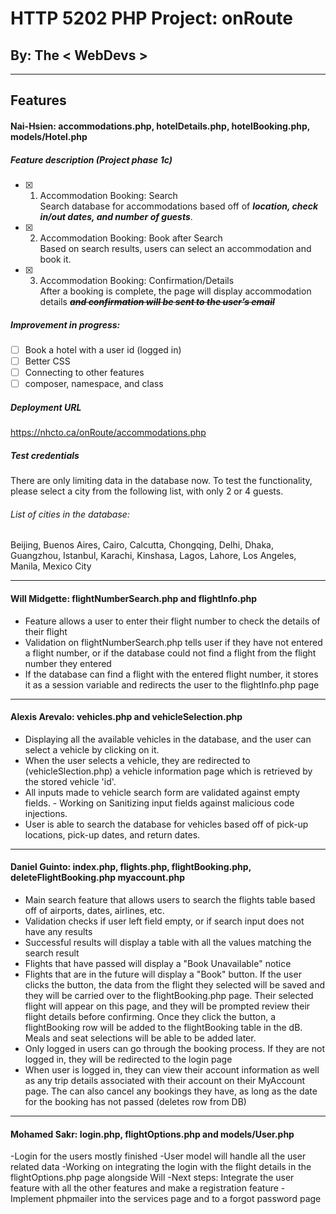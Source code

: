 # HTTP 5202 PHP Project: onRoute

## By: The < WebDevs >

---

<!-- ## Our Database Design -->

<!-- ![Database Design]()https://github.com/2021-Winter-HTTP-5202-A/OnRoute/blob/main/images/database_design/database_design.png -->

## Features

#### Nai-Hsien: accommodations.php, hotelDetails.php, hotelBooking.php, models/Hotel.php

##### Feature description (Project phase 1c)
- [X] 1. Accommodation Booking: Search</br>
   Search database for accommodations based off of **_location, check in/out dates, and number of guests_**.
- [X] 2. Accommodation Booking: Book after Search</br>
   Based on search results, users can select an accommodation and book it.
- [X] 3. Accommodation Booking: Confirmation/Details</br>
   After a booking is complete, the page will display accommodation details ~~**_and  confirmation will be sent to the user’s email_**~~
##### Improvement in progress:
  - [ ] Book a hotel with a user id (logged in)
  - [ ] Better CSS
  - [ ] Connecting to other features
  - [ ] composer, namespace, and class
##### Deployment URL
https://nhcto.ca/onRoute/accommodations.php
##### Test credentials
There are only limiting data in the database now. To test the functionality, please select a city from the following list, with only 2 or 4 guests.
###### List of cities in the database:
Beijing, Buenos Aires, Cairo, Calcutta, Chongqing, Delhi, Dhaka, Guangzhou, Istanbul, Karachi, Kinshasa, Lagos, Lahore, Los Angeles, Manila, Mexico City

---

#### Will Midgette: flightNumberSearch.php and flightInfo.php

- Feature allows a user to enter their flight number to check the details of their flight
- Validation on flightNumberSearch.php tells user if they have not entered a flight number, or if the database could not find a flight from the flight number they entered
- If the database can find a flight with the entered flight number, it stores it as a session variable and redirects the user to the flightInfo.php page

---

#### Alexis Arevalo: vehicles.php and vehicleSelection.php

- Displaying all the available vehicles in the database, and the user can select a vehicle by clicking on it.
- When the user selects a vehicle, they are redirected to (vehicleSlection.php) a vehicle information page which is retrieved by the stored vehicle 'id'.
- All inputs made to vehicle search form are validated against empty fields. - Working on Sanitizing input fields against malicious code injections.
- User is able to search the database for vehicles based off of pick-up locations, pick-up dates, and return dates.

---

#### Daniel Guinto: index.php, flights.php, flightBooking.php, deleteFlightBooking.php myaccount.php

- Main search feature that allows users to search the flights table based off of airports, dates, airlines, etc.
- Validation checks if user left field empty, or if search input does not have any results
- Successful results will display a table with all the values matching the search result
- Flights that have passed will display a "Book Unavailable" notice
- Flights that are in the future will display a "Book" button. If the user clicks the button, the data from the flight they selected will be saved and they will be carried over to the flightBooking.php page. Their selected flight will appear on this page, and they will be prompted review their flight details before confirming. Once they click the button, a flightBooking row will be added to the flightBooking table in the dB. Meals and seat selections will be able to be added later.
- Only logged in users can go through the booking process. If they are not logged in, they will be redirected to the login page
- When user is logged in, they can view their account information as well as any trip details associated with their account on their MyAccount page. The can also cancel any bookings they have, as long as the date for the booking has not passed (deletes row from DB)

---

#### Mohamed Sakr: login.php, flightOptions.php and models/User.php

-Login for the users mostly finished
-User model will handle all the user related data
-Working on integrating the login with the flight details in the flightOptions.php page alongside Will
-Next steps: Integrate the user feature with all the other features and make a registration feature
-Implement phpmailer into the services page and to a forgot password page
